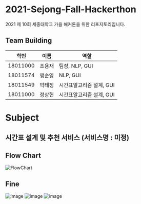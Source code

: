 # 2021-Sejong-Fall-Hackerthon
2021 제 10회 세종대학교 가을 해커톤을 위한 리포지토리입니다.


## Team Building
|학번|이름|역할|
|------|---|---|
|18011000|조용재| 팀장, NLP, GUI |
|18011574|맹순영| NLP, GUI |
|18011549|박태정| 시간표알고리즘 설계, GUI |
|18011000|정상헌| 시간표알고리즘 설계, GUI |

# Subject
## 시간표 설계 및 추천 서비스 (서비스명 : 미정)  


## Flow Chart
![FlowChart](./img/tmp_architecture.png)






## Fine  
![image](/etc/picture1.png)
![image](/etc/picture2.jpeg)
![image](/etc/picture3.jpeg)
